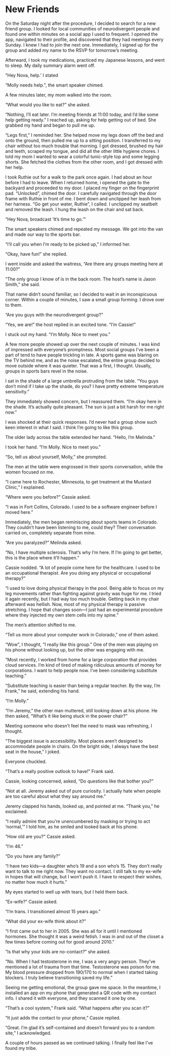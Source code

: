 # New Friends
On the Saturday night after the procedure, I decided to search for a new friend group. I looked for local communities of neurodivergent people and found one within minutes on a social app I used to frequent. I opened the app, navigated to their profile, and discovered that they had meetings every Sunday. I knew I had to join the next one. Immediately, I signed up for the group and added my name to the RSVP for tomorrow’s meeting.


Afterward, I took my medications, practiced my Japanese lessons, and went to sleep. My daily summary alarm went off.


"Hey Nova, help.’ I stated


“Molly needs help.", the smart speaker chimed.


A few minutes later, my mom walked into the room.


“What would you like to eat?” she asked.


“Nothing, I’ll eat later. I’m meeting friends at 11:00 today, and I’d like some help getting ready.” I reached up, asking for help getting out of bed. She grabbed my hand and began to pull me up.


“Legs first,” I reminded her. She helped move my legs down off the bed and onto the ground, then pulled me up to a sitting position. I transferred to my chair without too much trouble that morning. I got dressed, brushed my hair and teeth, scraped my tongue, and did all the other little hygiene chores. I told my mom I wanted to wear a colorful tunic-style top and some legging shorts. She fetched the clothes from the other room, and I got dressed with her help.


I took Ruthie out for a walk to the park once again. I had about an hour before I had to leave. When I returned home, i opened the gate to the backyard and proceeded to my door. I placed my finger on the fingerprint pad. “Unlocked”, chimed the door. I carefully navigated through the door frame with Ruthie in front of me. I bent down and unclipped her leash from her harness. “Go get your water, Ruthie”, I called. I unclipped my seatbelt and removed the leash. I hung the leash on the chair and sat back.


“Hey Nova, broadcast ‘It’s time to go.’”


The smart speakers chimed and repeated my message. We got into the van and made our way to the sports bar.


“I’ll call you when I’m ready to be picked up,” I informed her.


“Okay, have fun!” she replied.


I went inside and asked the waitress, “Are there any groups meeting here at 11:00?”


“The only group I know of is in the back room. The host’s name is Jason Smith,” she said.


That name didn’t sound familiar, so I decided to wait in an inconspicuous corner. Within a couple of minutes, I saw a small group forming. I drove over to them.


“Are you guys with the neurodivergent group?”


“Yes, we are!” the host replied in an excited tone. “I’m Cassie!”


I stuck out my hand. “I’m Molly. Nice to meet you.”


A few more people showed up over the next couple of minutes. I was kind of impressed with everyone’s promptness. Most social groups I’ve been a part of tend to have people trickling in late. A sports game was blaring on the TV behind me, and as the noise escalated, the entire group decided to move outside where it was quieter. That was a first, I thought. Usually, groups in sports bars revel in the noise.


I sat in the shade of a large umbrella protruding from the table. “You guys don’t mind if I take up the shade, do you? I have pretty extreme temperature sensitivity.”


They immediately showed concern, but I reassured them. “I’m okay here in the shade. It’s actually quite pleasant. The sun is just a bit harsh for me right now.”


I was shocked at their quick responses. I’d never had a group show such keen interest in what I said. I think I’m going to like this group.


The older lady across the table extended her hand. “Hello, I’m Melinda.”


I took her hand. “I’m Molly. Nice to meet you.”


“So, tell us about yourself, Molly,” she prompted.


The men at the table were engrossed in their sports conversation, while the women focused on me.


“I came here to Rochester, Minnesota, to get treatment at the Mustard Clinic,” I explained.


“Where were you before?” Cassie asked.


“I was in Fort Collins, Colorado. I used to be a software engineer before I moved here.”


Immediately, the men began reminiscing about sports teams in Colorado. They couldn’t have been listening to me, could they? Their conversation carried on, completely separate from mine.


“Are you paralyzed?” Melinda asked.


“No, I have multiple sclerosis. That’s why I’m here. If I’m going to get better, this is the place where it’ll happen.”


Cassie nodded. “A lot of people come here for the healthcare. I used to be an occupational therapist. Are you doing any physical or occupational therapy?”


“I used to love doing physical therapy in the pool. Being able to focus on my leg movements rather than fighting against gravity was huge for me. I tried it again recently, but I had way too much trouble. Getting back in my chair afterward was hellish. Now, most of my physical therapy is passive stretching. I hope that changes soon—I just had an experimental procedure where they injected my own stem cells into my spine.”


The men’s attention shifted to me.


“Tell us more about your computer work in Colorado,” one of them asked.


“Wow”, I thought, “I really like this group.” One of the men was playing on his phone without looking up, but the other was engaging with me.


“Most recently, I worked from home for a large corporation that provides cloud services. I’m kind of tired of making ridiculous amounts of money for corporations. I want to help people now. I’ve been considering substitute teaching.”


“Substitute teaching is easier than being a regular teacher. By the way, I’m Frank,” he said, extending his hand.


“I’m Molly.”


“I’m Jeremy,” the other man muttered, still looking down at his phone. He then asked, “What’s it like being stuck in the power chair?”


Meeting someone who doesn’t feel the need to mask was refreshing, I thought.


“The biggest issue is accessibility. Most places aren’t designed to accommodate people in chairs. On the bright side, I always have the best seat in the house,” I joked.


Everyone chuckled.


“That’s a really positive outlook to have!” Frank said.


Cassie, looking concerned, asked, “Do questions like that bother you?”


“Not at all. Jeremy asked out of pure curiosity. I actually hate when people are too careful about what they say around me.”


Jeremy clapped his hands, looked up, and pointed at me. “Thank you,” he exclaimed.


“I really admire that you’re unencumbered by masking or trying to act ‘normal,’” I told him, as he smiled and looked back at his phone.


“How old are you?” Cassie asked.


“I’m 46.”


“Do you have any family?”


“I have two kids—a daughter who’s 19 and a son who’s 15. They don’t really want to talk to me right now. They want no contact. I still talk to my ex-wife in hopes that will change, but I won’t push it. I have to respect their wishes, no matter how much it hurts.”


My eyes started to well up with tears, but I held them back.


“Ex-wife?” Cassie asked.


“I’m trans. I transitioned almost 15 years ago.”


“What did your ex-wife think about it?”


“I first came out to her in 2005. She was all for it until I mentioned hormones. She thought it was a weird fetish. I was in and out of the closet a few times before coming out for good around 2010.”


“Is that why your kids are no-contact?” she asked.


“No. When I had testosterone in me, I was a very angry person. They’ve mentioned a lot of trauma from that time. Testosterone was poison for me. My blood pressure dropped from 190/170 to normal when I started taking blockers. I truly believe transitioning saved my life.”


Seeing me getting emotional, the group gave me space. In the meantime, I installed an app on my phone that generated a QR code with my contact info. I shared it with everyone, and they scanned it one by one.


“That’s a cool system,” Frank said. “What happens after you scan it?”


“It just adds the contact to your phone,” Cassie replied.


“Great. I’m glad it’s self-contained and doesn’t forward you to a random site,” I acknowledged.


A couple of hours passed as we continued talking. I finally feel like I’ve found my tribe.
